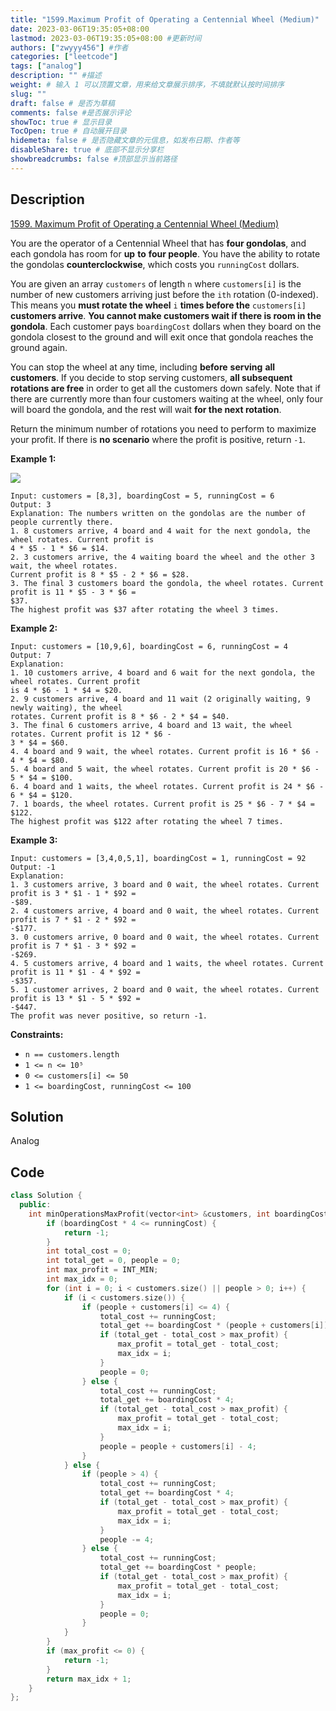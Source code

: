 ```yaml
---
title: "1599.Maximum Profit of Operating a Centennial Wheel (Medium)"
date: 2023-03-06T19:35:05+08:00
lastmod: 2023-03-06T19:35:05+08:00 #更新时间
authors: ["zwyyy456"] #作者
categories: ["leetcode"]
tags: ["analog"]
description: "" #描述
weight: # 输入 1 可以顶置文章，用来给文章展示排序，不填就默认按时间排序
slug: ""
draft: false # 是否为草稿
comments: false #是否展示评论
showToc: true # 显示目录
TocOpen: true # 自动展开目录
hidemeta: false # 是否隐藏文章的元信息，如发布日期、作者等
disableShare: true # 底部不显示分享栏
showbreadcrumbs: false #顶部显示当前路径
---
```

## Description
[1599. Maximum Profit of Operating a Centennial Wheel (Medium)](https://leetcode.com/problems/maximum-profit-of-operating-a-centennial-wheel/)

You are the operator of a Centennial Wheel that has **four gondolas**, and each gondola has room for
**up** **to** **four people**. You have the ability to rotate the gondolas **counterclockwise**,
which costs you `runningCost` dollars.

You are given an array `customers` of length `n` where `customers[i]` is the number of new customers
arriving just before the `ith` rotation (0-indexed). This means you **must rotate the wheel** `i`
**times before the** `customers[i]` **customers arrive**. **You cannot make customers wait if there
is room in the gondola**. Each customer pays `boardingCost` dollars when they board on the gondola
closest to the ground and will exit once that gondola reaches the ground again.

You can stop the wheel at any time, including **before** **serving** **all** **customers**. If you
decide to stop serving customers, **all subsequent rotations are free** in order to get all the
customers down safely. Note that if there are currently more than four customers waiting at the
wheel, only four will board the gondola, and the rest will wait **for the next rotation**.

Return the minimum number of rotations you need to perform to maximize your profit. If there is **no
scenario** where the profit is positive, return `-1`.

**Example 1:**

![](https://pic-upyun.zwyyy456.tech/smms/2023-12-26-065524.png)

```
Input: customers = [8,3], boardingCost = 5, runningCost = 6
Output: 3
Explanation: The numbers written on the gondolas are the number of people currently there.
1. 8 customers arrive, 4 board and 4 wait for the next gondola, the wheel rotates. Current profit is
4 * $5 - 1 * $6 = $14.
2. 3 customers arrive, the 4 waiting board the wheel and the other 3 wait, the wheel rotates.
Current profit is 8 * $5 - 2 * $6 = $28.
3. The final 3 customers board the gondola, the wheel rotates. Current profit is 11 * $5 - 3 * $6 =
$37.
The highest profit was $37 after rotating the wheel 3 times.

```

**Example 2:**

```
Input: customers = [10,9,6], boardingCost = 6, runningCost = 4
Output: 7
Explanation:
1. 10 customers arrive, 4 board and 6 wait for the next gondola, the wheel rotates. Current profit
is 4 * $6 - 1 * $4 = $20.
2. 9 customers arrive, 4 board and 11 wait (2 originally waiting, 9 newly waiting), the wheel
rotates. Current profit is 8 * $6 - 2 * $4 = $40.
3. The final 6 customers arrive, 4 board and 13 wait, the wheel rotates. Current profit is 12 * $6 -
3 * $4 = $60.
4. 4 board and 9 wait, the wheel rotates. Current profit is 16 * $6 - 4 * $4 = $80.
5. 4 board and 5 wait, the wheel rotates. Current profit is 20 * $6 - 5 * $4 = $100.
6. 4 board and 1 waits, the wheel rotates. Current profit is 24 * $6 - 6 * $4 = $120.
7. 1 boards, the wheel rotates. Current profit is 25 * $6 - 7 * $4 = $122.
The highest profit was $122 after rotating the wheel 7 times.

```

**Example 3:**

```
Input: customers = [3,4,0,5,1], boardingCost = 1, runningCost = 92
Output: -1
Explanation:
1. 3 customers arrive, 3 board and 0 wait, the wheel rotates. Current profit is 3 * $1 - 1 * $92 =
-$89.
2. 4 customers arrive, 4 board and 0 wait, the wheel rotates. Current profit is 7 * $1 - 2 * $92 =
-$177.
3. 0 customers arrive, 0 board and 0 wait, the wheel rotates. Current profit is 7 * $1 - 3 * $92 =
-$269.
4. 5 customers arrive, 4 board and 1 waits, the wheel rotates. Current profit is 11 * $1 - 4 * $92 =
-$357.
5. 1 customer arrives, 2 board and 0 wait, the wheel rotates. Current profit is 13 * $1 - 5 * $92 =
-$447.
The profit was never positive, so return -1.

```

**Constraints:**

- `n == customers.length`
- `1 <= n <= 10⁵`
- `0 <= customers[i] <= 50`
- `1 <= boardingCost, runningCost <= 100`

## Solution
Analog

## Code
```cpp
class Solution {
  public:
    int minOperationsMaxProfit(vector<int> &customers, int boardingCost, int runningCost) {
        if (boardingCost * 4 <= runningCost) {
            return -1;
        }
        int total_cost = 0;
        int total_get = 0, people = 0;
        int max_profit = INT_MIN;
        int max_idx = 0;
        for (int i = 0; i < customers.size() || people > 0; i++) {
            if (i < customers.size()) {
                if (people + customers[i] <= 4) {
                    total_cost += runningCost;
                    total_get += boardingCost * (people + customers[i]);
                    if (total_get - total_cost > max_profit) {
                        max_profit = total_get - total_cost;
                        max_idx = i;
                    }
                    people = 0;
                } else {
                    total_cost += runningCost;
                    total_get += boardingCost * 4;
                    if (total_get - total_cost > max_profit) {
                        max_profit = total_get - total_cost;
                        max_idx = i;
                    }
                    people = people + customers[i] - 4;
                }
            } else {
                if (people > 4) {
                    total_cost += runningCost;
                    total_get += boardingCost * 4;
                    if (total_get - total_cost > max_profit) {
                        max_profit = total_get - total_cost;
                        max_idx = i;
                    }
                    people -= 4;
                } else {
                    total_cost += runningCost;
                    total_get += boardingCost * people;
                    if (total_get - total_cost > max_profit) {
                        max_profit = total_get - total_cost;
                        max_idx = i;
                    }
                    people = 0;
                }
            }
        }
        if (max_profit <= 0) {
            return -1;
        }
        return max_idx + 1;
    }
};
```